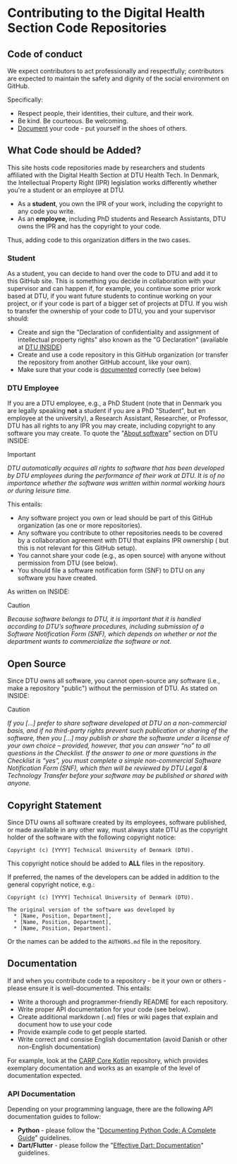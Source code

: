 # Contributing to the Digital Health Section Code Repositories

## Code of conduct

We expect contributors to act professionally and respectfully; contributors are expected to maintain the safety and dignity of the social environment on GitHub. 

Specifically:

* Respect people, their identities, their culture, and their work.
* Be kind. Be courteous. Be welcoming.
* [Document](#Document) your code - put yourself in the shoes of others.

## What Code should be Added?

This site hosts code repositories made by researchers and students affiliated with the Digital Health Section at DTU Health Tech. In Denmark, the Intellectual Property Right (IPR) legislation works differently whether you're a student or an employee at DTU.

* As a **student**, you own the IPR of your work, including the copyright to any code you write.
* As an **employee**, including PhD students and Research Assistants, DTU owns the IPR and has the copyright to your code.

Thus, adding code to this organization differs in the two cases.

### Student

As a student, you can decide to hand over the code to DTU and add it to this GitHub site. This is something you decide in collaboration with your supervisor and can happen if, for example, you continue some prior work based at DTU, if you want future students to continue working on your project, or if your code is part of a bigger set of projects at DTU. If you wish to transfer the ownership of your code to DTU, you and your supervisor should:

* Create and sign the "Declaration of confidentiality and assignment of intellectual property rights" also known as the "G Declaration" (available at [DTU INSIDE](https://www.inside.dtu.dk/en/medarbejder/forskning-innovation-og-raadgivning/forskningssamarbejde-jura-og-kontraktforhold/for-kontraktansvarlige/download-templates?rfb=eyJ2IjoxLCJwIjpmYWxzZSwiZGV2IjoiIiwidWlkIjoiMjYzMTA5ODgtYWViOS00YzAyLWI1ZWQtNDg0NDIwZTZjZGJhIiwic2NwIjoiaW50ZXJuYWwiLCJrYmlkIjozNTAsInNpZCI6ImFKTktQcFJWLW5KQ0FqZnJCWkFqSnciLCJhaWQiOjUzMzI3MDQsInNlY2lkIjoxNTQ3ODMwNTgsInN0Ijoid2ViX3NjcmFwZSIsInQiOiJzZWFyY2gifQ))
* Create and use a code repository in this GitHub organization (or transfer the repository from another GitHub account, like your own).
* Make sure that your code is [documented](#Documentation) correctly (see below)

### DTU Employee

If you are a DTU employee, e.g., a PhD Student (note that in Denmark you are legally speaking **not** a student if you are a PhD "Student", but en employee at the university), a Research Assistant, Researcher, or Professor, DTU has all rights to any IPR you may create, including copyright to any software you may create. To quote the "[About software](https://www.inside.dtu.dk/en/medarbejder/forskning-innovation-og-raadgivning/forskningssamarbejde-jura-og-kontraktforhold/om-software)" section on DTU INSIDE:

> [!IMPORTANT]
> _DTU automatically acquires all rights to software that has been developed by DTU employees during the performance of their work at DTU. It is of no importance whether the software was written within normal working hours or during leisure time._

This entails:

* Any software project you own or lead should be part of this GitHub organization (as one or more repositories).
* Any software you contribute to other repositories needs to be covered by a collaboration agreement with DTU that explains IPR ownership ( but this is not relevant for this GitHub setup).
* You cannot share your code (e.g., as open source) with anyone without permission from DTU (see below).
* You should file a software notification form (SNF) to DTU on any software you have created.

As written on INSIDE:

> [!CAUTION]
> _Because software belongs to DTU, it is important that it is handled according to DTU’s software procedures, including submission of a Software Notification Form (SNF), which depends on whether or not the department wants to commercialize the software or not._


## Open Source

Since DTU owns all software, you cannot open-source any software (i.e., make a repository "public") without the permission of DTU. As stated on INSIDE:

> [!CAUTION]
> _If you [...] prefer to share software developed at DTU on a non-commercial basis, and if no third-party rights prevent such publication or sharing of the software, then you [...] may publish or share the software under a license of your own choice – provided, however, that you can answer “no” to all questions in the Checklist._
> _If the answer to one or more questions in the Checklist is “yes”, you must complete a simple non-commercial Software Notification Form (SNF), which then will be reviewed by DTU Legal & Technology Transfer before your software may be published or shared with anyone._

## Copyright Statement

Since DTU owns all software created by its employees, software published, or made available in any other way, must always state DTU as the copyright holder of the software with the following copyright notice:

```
Copyright (c) [YYYY] Technical University of Denmark (DTU).
```
This copyright notice should be added to **ALL** files in the repository.

If preferred, the names of the developers can be added in addition to the general copyright notice, e.g.:

```
Copyright (c) [YYYY] Technical University of Denmark (DTU).

The original version of the software was developed by
  * [Name, Position, Department],
  * [Name, Position, Department],
  * [Name, Position, Department]. 
```

Or the names can be added to the `AUTHORS.md` file in the repository.


## Documentation

If and when you contribute code to a repository - be it your own or others - please ensure it is well-documented. This entails:

* Write a thorough and programmer-friendly README for each repository.
* Write proper API documentation for your code (see below).
* Create additional markdown (`.md`) files or wiki pages that explain and document how to use your code
* Provide example code to get people started.
* Write correct and consise English documentation (avoid Danish or other non-English documentation)

For example, look at the [CARP Core Kotlin](https://github.com/cph-cachet/carp.core-kotlin) repository, which provides exemplary documentation and works as an example of the level of documentation expected.

### API Documentation

Depending on your programming language, there are the following API documentation guides to follow:

* **Python** - please follow the "[Documenting Python Code: A Complete Guide](https://realpython.com/documenting-python-code/)" guidelines.
* **Dart/Flutter** - please follow the "[Effective Dart: Documentation](https://dart.dev/effective-dart/documentation#doc-comments)" guidelines.
